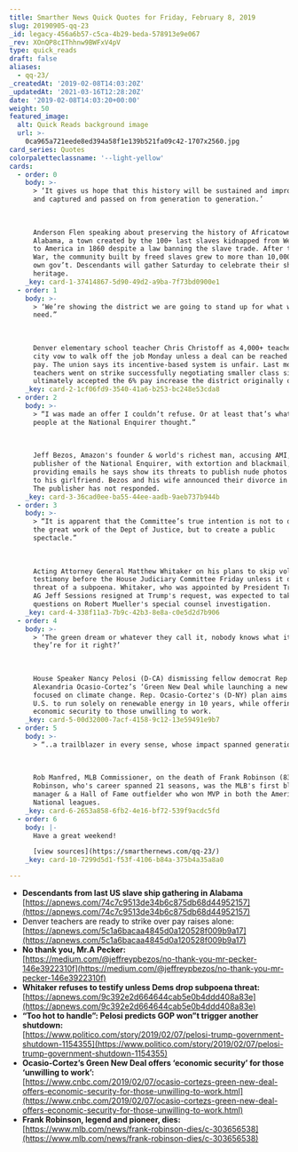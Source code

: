 ```yaml
---
title: Smarther News Quick Quotes for Friday, February 8, 2019
slug: 20190905-qq-23
_id: legacy-456a6b57-c5ca-4b29-beda-578913e9e067
_rev: XOnQP8cIThhnw9BWFxV4pV
type: quick_reads
draft: false
aliases:
  - qq-23/
_createdAt: '2019-02-08T14:03:20Z'
_updatedAt: '2021-03-16T12:28:20Z'
date: '2019-02-08T14:03:20+00:00'
weight: 50
featured_image:
  alt: Quick Reads background image
  url: >-
    0ca965a721eede8ed394a58f1e139b521fa09c42-1707x2560.jpg
card_series: Quotes
colorpaletteclassname: '--light-yellow'
cards:
  - order: 0
    body: >-
      > ‘It gives us hope that this history will be sustained and improved upon
      and captured and passed on from generation to generation.’  
        
        
        
      Anderson Flen speaking about preserving the history of Africatown,
      Alabama, a town created by the 100+ last slaves kidnapped from West Africa
      to America in 1860 despite a law banning the slave trade. After the Civil
      War, the community built by freed slaves grew to more than 10,000 w/its
      own gov’t. Descendants will gather Saturday to celebrate their shared
      heritage.
    _key: card-1-37414867-5d90-49d2-a9ba-7f73bd0900e1
  - order: 1
    body: >-
      > ‘We’re showing the district we are going to stand up for what we
      need.”  
        
        
        
      Denver elementary school teacher Chris Christoff as 4,000+ teachers in the
      city vow to walk off the job Monday unless a deal can be reached to raise
      pay. The union says its incentive-based system is unfair. Last month, L.A.
      teachers went on strike successfully negotiating smaller class sizes, but
      ultimately accepted the 6% pay increase the district originally offered.
    _key: card-2-1cf06fd9-3540-41a6-b253-bc248e53cda8
  - order: 2
    body: >-
      > “I was made an offer I couldn’t refuse. Or at least that’s what the top
      people at the National Enquirer thought.”  
        
        
        
      Jeff Bezos, Amazon's founder & world's richest man, accusing AMI, the
      publisher of the National Enquirer, with extortion and blackmail,
      providing emails he says show its threats to publish nude photos he sent
      to his girlfriend. Bezos and his wife announced their divorce in January.
      The publisher has not responded.
    _key: card-3-36cad0ee-ba55-44ee-aadb-9aeb737b944b
  - order: 3
    body: >-
      > “It is apparent that the Committee’s true intention is not to discuss
      the great work of the Dept of Justice, but to create a public
      spectacle.”  
        
        
        
      Acting Attorney General Matthew Whitaker on his plans to skip voluntary
      testimony before the House Judiciary Committee Friday unless it drops its
      threat of a subpoena. Whitaker, who was appointed by President Trump after
      AG Jeff Sessions resigned at Trump's request, was expected to take
      questions on Robert Mueller's special counsel investigation.
    _key: card-4-338f11a3-7b9c-42b3-8e8a-c0e5d2d7b906
  - order: 4
    body: >-
      > ‘The green dream or whatever they call it, nobody knows what it is, but
      they’re for it right?’  
        
        
        
      House Speaker Nancy Pelosi (D-CA) dismissing fellow democrat Rep.
      Alexandria Ocasio-Cortez’s ‘Green New Deal while launching a new committee
      focused on climate change. Rep. Ocasio-Cortez's (D-NY) plan aims for the
      U.S. to run solely on renewable energy in 10 years, while offering
      economic security to those unwilling to work.
    _key: card-5-00d32000-7acf-4158-9c12-13e59491e9b7
  - order: 5
    body: >-
      > “..a trailblazer in every sense, whose impact spanned generations.”  
        
        
        
      Rob Manfred, MLB Commissioner, on the death of Frank Robinson (83).
      Robinson, who's career spanned 21 seasons, was the MLB's first black
      manager & a Hall of Fame outfielder who won MVP in both the American &
      National leagues.
    _key: card-6-2653a858-6fb2-4e16-bf72-539f9acdc5fd
  - order: 6
    body: |-
      Have a great weekend!

      [view sources](https://smarthernews.com/qq-23/)
    _key: card-10-7299d5d1-f53f-4106-b84a-375b4a35a8a0

---
```

* **Descendants from last US slave ship gathering in Alabama**  
[https://apnews.com/74c7c9513de34b6c875db68d44952157](https://apnews.com/74c7c9513de34b6c875db68d44952157)
* Denver teachers are ready to strike over pay raises alone:  
[https://apnews.com/5c1a6bacaa4845d0a120528f009b9a17](https://apnews.com/5c1a6bacaa4845d0a120528f009b9a17)
* **No thank you, Mr.A Pecker:**  
[https://medium.com/@jeffreypbezos/no-thank-you-mr-pecker-146e3922310f](https://medium.com/@jeffreypbezos/no-thank-you-mr-pecker-146e3922310f)
* **Whitaker refuses to testify unless Dems drop subpoena threat:**  
[https://apnews.com/9c392e2d664644cab5e0b4ddd408a83e](https://apnews.com/9c392e2d664644cab5e0b4ddd408a83e)
* **“Too hot to handle”: Pelosi predicts GOP won”t trigger another shutdown:**  
[https://www.politico.com/story/2019/02/07/pelosi-trump-government-shutdown-1154355](https://www.politico.com/story/2019/02/07/pelosi-trump-government-shutdown-1154355)
* **Ocasio-Cortez’s Green New Deal offers ‘economic security’ for those ‘unwilling to work’:**  
[https://www.cnbc.com/2019/02/07/ocasio-cortezs-green-new-deal-offers-economic-security-for-those-unwilling-to-work.html](https://www.cnbc.com/2019/02/07/ocasio-cortezs-green-new-deal-offers-economic-security-for-those-unwilling-to-work.html)
* **Frank Robinson, legend and pioneer, dies:**  
[https://www.mlb.com/news/frank-robinson-dies/c-303656538](https://www.mlb.com/news/frank-robinson-dies/c-303656538)